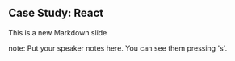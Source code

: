 ##  Case Study: React

This is a new Markdown slide

note:
    Put your speaker notes here.
    You can see them pressing 's'.
